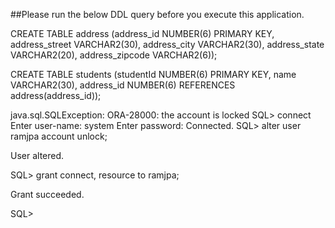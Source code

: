 ##Please run the below DDL query before you execute this application.  

CREATE TABLE address
(address_id NUMBER(6) PRIMARY KEY,
address_street VARCHAR2(30),
address_city VARCHAR2(30),
address_state VARCHAR2(20),
address_zipcode VARCHAR2(6));

CREATE TABLE students
(studentId NUMBER(6) PRIMARY KEY,
name VARCHAR2(30),
address_id NUMBER(6) REFERENCES address(address_id));













java.sql.SQLException: ORA-28000: the account is locked
  SQL> connect
Enter user-name: system
Enter password:
Connected.
SQL> alter user ramjpa account unlock;

User altered.

SQL> grant connect, resource to ramjpa;

Grant succeeded.

SQL>

  